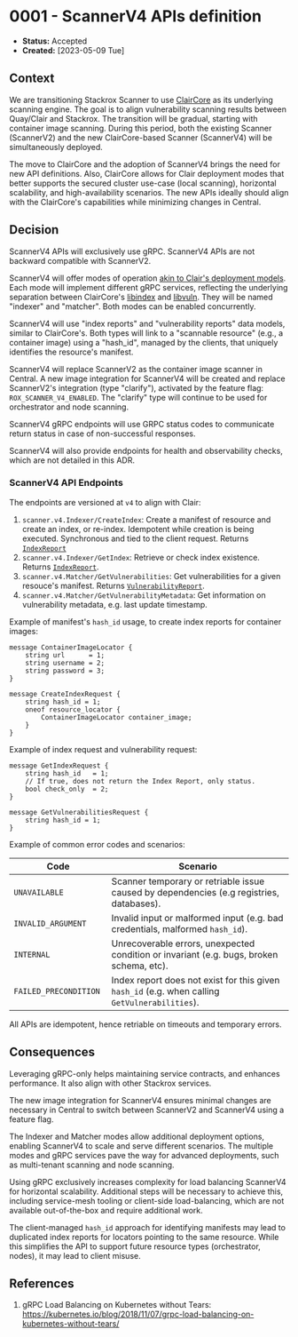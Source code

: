 # 0001 - ScannerV4 APIs definition

- **Status:** Accepted
- **Created:** [2023-05-09 Tue]

## Context

We are transitioning Stackrox Scanner to use [ClairCore](https://github.com/quay/claircore) as its underlying scanning engine. The goal is to align vulnerability scanning results between Quay/Clair and Stackrox. The transition will be gradual, starting with container image scanning. During this period, both the existing Scanner (ScannerV2) and the new ClairCore-based Scanner (ScannerV4) will be simultaneously deployed.

The move to ClairCore and the adoption of ScannerV4 brings the need for new API definitions. Also, ClairCore allows for Clair deployment modes that better supports the secured cluster use-case (local scanning), horizontal scalability, and high-availability scenarios. The new APIs ideally should align with the ClairCore's capabilities while minimizing changes in Central.

## Decision

ScannerV4 APIs will exclusively use gRPC. ScannerV4 APIs are not backward compatible with ScannerV2.

ScannerV4 will offer modes of operation [akin to Clair's deployment models](https://quay.github.io/clair/howto/deployment.html). Each mode will implement different gRPC services, reflecting the underlying separation between ClairCore's [libindex](https://pkg.go.dev/github.com/quay/claircore/libindex#Libindex) and [libvuln](https://pkg.go.dev/github.com/quay/claircore/libvuln#Libvuln). They will be named "indexer" and "matcher". Both modes can be enabled concurrently.

ScannerV4 will use "index reports" and "vulnerability reports" data models, similar to ClairCore's. Both types will link to a "scannable resource" (e.g., a container image) using a "hash_id", managed by the clients, that uniquely identifies the resource's manifest.

ScannerV4 will replace ScannerV2 as the container image scanner in Central. A new image integration for ScannerV4 will be created and replace ScannerV2's integration (type "clarify"), activated by the feature flag: `ROX_SCANNER_V4_ENABLED`. The "clarify" type will continue to be used for orchestrator and node scanning.

ScannerV4 gRPC endpoints will use GRPC status codes to communicate return status in case of non-successful responses.

ScannerV4 will also provide endpoints for health and observability checks, which are not detailed in this ADR.

### ScannerV4 API Endpoints

The endpoints are versioned at `v4` to align with Clair:

1. `scanner.v4.Indexer/CreateIndex`: Create a manifest of resource and create an index, or re-index. Idempotent while creation is being executed. Synchronous and tied to the client request. Returns [`IndexReport`](https://github.com/quay/claircore/blob/v1.4.18/indexreport.go#L19)
2. `scanner.v4.Indexer/GetIndex`: Retrieve or check index existence. Returns [`IndexReport`](https://github.com/quay/claircore/blob/v1.4.18/indexreport.go#L19).
3. `scanner.v4.Matcher/GetVulnerabilities`: Get vulnerabilities for a given resouce's manifest. Returns [`VulnerabilityReport`](https://github.com/quay/claircore/blob/v1.4.18/vulnerabilityreport.go#L7).
4. `scanner.v4.Matcher/GetVulnerabilityMetadata`: Get information on vulnerability metadata, e.g. last update timestamp.

Example of manifest's `hash_id` usage, to create index reports for container images:

```
message ContainerImageLocator {
    string url      = 1;
    string username = 2;
    string password = 3;
}

message CreateIndexRequest {
    string hash_id = 1;
    oneof resource_locator {
        ContainerImageLocator container_image;
    }
}
```

Example of index request and vulnerability request:

```
message GetIndexRequest {
    string hash_id   = 1;
    // If true, does not return the Index Report, only status.
    bool check_only  = 2;
}

message GetVulnerabilitiesRequest {
    string hash_id = 1;
}
```

Example of common error codes and scenarios:

| Code | Scenario |
| --- | ---
| `UNAVAILABLE` | Scanner temporary or retriable issue caused by dependencies (e.g registries, databases).
| `INVALID_ARGUMENT` | Invalid input or malformed input (e.g. bad credentials, malformed `hash_id`).
| `INTERNAL` | Unrecoverable errors, unexpected condition or invariant (e.g. bugs, broken schema, etc).
| `FAILED_PRECONDITION	` | Index report does not exist for this given `hash_id` (e.g. when calling `GetVulnerabilities`).

All APIs are idempotent, hence retriable on timeouts and temporary errors.

## Consequences

Leveraging gRPC-only helps maintaining service contracts, and enhances performance. It also align with other Stackrox services.

The new image integration for ScannerV4 ensures minimal changes are necessary in Central to switch between ScannerV2 and ScannerV4 using a feature flag.

The Indexer and Matcher modes allow additional deployment options, enabling ScannerV4 to scale and serve different scenarios. The multiple modes and gRPC services pave the way for advanced deployments, such as multi-tenant scanning and node scanning.

Using gRPC exclusively increases complexity for load balancing ScannerV4 for horizontal scalability. Additional steps will be necessary to achieve this, including service-mesh tooling or client-side load-balancing, which are not available out-of-the-box and require additional work.

The client-managed `hash_id` approach for identifying manifests may lead to duplicated index reports for locators pointing to the same resource. While this simplifies the API to support future resource types (orchestrator, nodes), it may lead to client misuse.

## References

1. gRPC Load Balancing on Kubernetes without Tears: https://kubernetes.io/blog/2018/11/07/grpc-load-balancing-on-kubernetes-without-tears/
